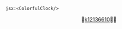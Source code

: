 `jsx:<ColorfulClock/>`

<center> 🔹<a href="../xEDU/UNIVERSITY.md" class="internal-link" target=”_blank”>k12136610</a>🏫🔹</center>